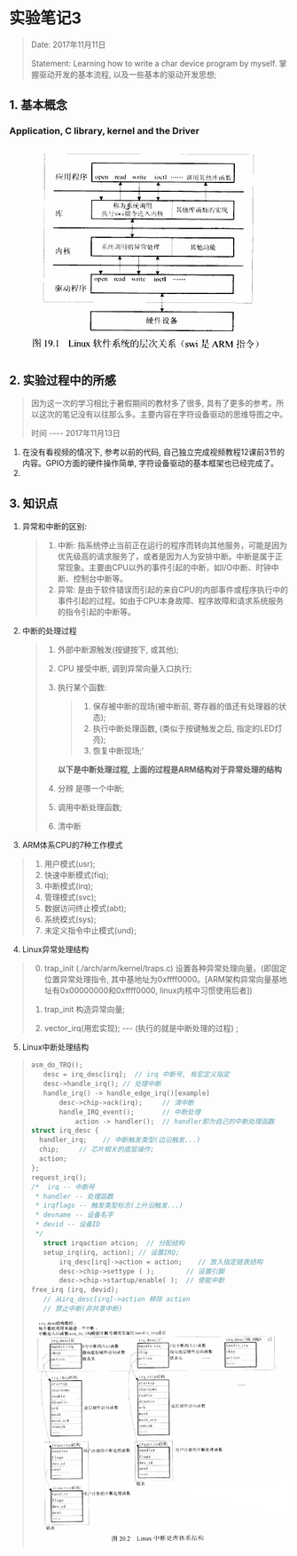 # 实验笔记3

> Date: 2017年11月11日
>
> Statement:  Learning how to write a char device program by myself. 掌握驱动开发的基本流程,  以及一些基本的驱动开发思想;

## 1. 基本概念

### Application, C library, kernel and the Driver

![19-1.png](../picture/19-1.png)

## 2. 实验过程中的所感

> 因为这一次的学习相比于暑假期间的教材多了很多, 具有了更多的参考。所以这次的笔记没有以往那么多。主要内容在字符设备驱动的思维导图之中。
>
> 时间 ---- 2017年11月13日

1. 在没有看视频的情况下, 参考以前的代码, 自己独立完成视频教程12课前3节的内容。GPIO方面的硬件操作简单, 字符设备驱动的基本框架也已经完成了。
2. ​

## 3. 知识点

1. 异常和中断的区别:

   > 1. 中断: 指系统停止当前正在运行的程序而转向其他服务，可能是因为优先级高的请求服务了，或者是因为人为安排中断。中断是属于正常现象。主要由CPU以外的事件引起的中断，如I/O中断、时钟中断、控制台中断等。
   > 2. 异常:  是由于软件错误而引起的来自CPU的内部事件或程序执行中的事件引起的过程。如由于CPU本身故障、程序故障和请求系统服务的指令引起的中断等。

2. 中断的处理过程

   > 1. 外部中断源触发(按键按下, 或其他);
   >
   > 2. CPU 接受中断,  调到异常向量入口执行;
   >
   > 3. 执行某个函数:
   >
   >    > 1. 保存被中断的现场(被中断前, 寄存器的值还有处理器的状态);
   >    > 2. 执行中断处理函数, (类似于按键触发之后, 指定的LED灯亮);
   >    > 3. 恢复中断现场;‘
   >
   >    **以下是中断处理过程, 上面的过程是ARM结构对于异常处理的结构**
   >
   > 4. 分辨 是哪一个中断;
   >
   > 5. 调用中断处理函数;
   >
   > 6. 清中断

3.  ARM体系CPU的7种工作模式

   > 1. 用户模式(usr);
   > 2. 快速中断模式(fiq);
   > 3. 中断模式(irq);
   > 4. 管理模式(svc);
   > 5. 数据访问终止模式(abt);
   > 6. 系统模式(sys);
   > 7. 未定义指令中止模式(und);

4.  Linux异常处理结构

   > 0. trap_init (./arch/arm/kernel/traps.c) 设置各种异常处理向量。(即固定位置异常处理指令, 其中基地址为0xffff0000。[ARM架构异常向量基地址有0x00000000和0xffff0000, linux内核中习惯使用后者])
   >
   >
   > 1. trap_init 构造异常向量;
   > 2. vector_irq(用宏实现); --- (执行的就是中断处理的过程) ;

5.  Linux中断处理结构 

   > ```c
   > asm_do_TRQ();
   > 	desc = irq_desc[irq];  // irq 中断号, 有宏定义指定
   >  	desc->handle_irq();	// 处理中断
   > 	handle_irq() -> handle_edge_irq()[example]
   > 		desc->chip->ack(irq);     // 清中断
   > 		handle_IRQ_event();       // 中断处理
   > 			action -> handler();  // handler即为自己的中断处理函数
   > struct irq_desc {
   >   handler_irq;    // 中断触发类型(边沿触发...)
   >   chip;     // 芯片相关的底层操作;
   >   action;   
   > };
   > request_irq(); 
   > /*  irq -- 中断号
   >  * handler -- 处理函数
   >  * irqflags -- 触发类型标志(上升沿触发...)
   >  * devname -- 设备名字
   >  * devid -- 设备ID
   >  */
   > 	struct irqaction atcion;  // 分配结构
   > 	setup_irq(irq, action); // 设置IRQ;
   > 		irq_desc[irq]->action = action;	   // 放入指定链表结构
   > 		desc->chip->settype ( );        // 设置引脚
   > 		desc->chip->startup/enable( );  // 使能中断
   > free_irq (irq, devid);
   > 	// 从irq_desc[irq]->action 移除 action
   > 	// 禁止中断(非共享中断)
   > ```
   >
   > ![20-2.png](../picture/20-2.png)



